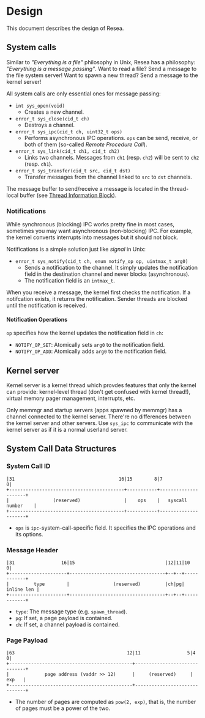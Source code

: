 Design
======

This document describes the design of Resea.

System calls
------------
Similar to *"Everything is a file"* philosophy in Unix, Resea has a philosophy:
*"Everything is a message passing"*. Want to read a file? Send a message to
the file system server! Want to spawn a new thread? Send a message to the kernel
server!

All system calls are only essential ones for message passing:

- `int sys_open(void)`
  - Creates a new channel.
- `error_t sys_close(cid_t ch)`
  - Destroys a channel.
- `error_t sys_ipc(cid_t ch, uint32_t ops)`
  - Performs asynchronous IPC operations. `ops` can be send, receive, or both
    of them (so-called *Remote Procedure Call*).
- `error_t sys_link(cid_t ch1, cid_t ch2)`
  - Links two channels. Messages from `ch1` (resp. `ch2`) will be sent to `ch2`
    (resp. `ch1`).
- `error_t sys_transfer(cid_t src, cid_t dst)`
  - Transfer messages from the channel linked to `src` to `dst` channels.

The message buffer to send/receive a message is located in the thread-local
buffer (see [Thread Information Block](#thread-information-block)).

### Notifications
While synchronous (blocking) IPC works pretty fine in most cases, sometimes you
may want asynchronous (non-blocking) IPC. For example, the kernel converts
interrupts into messages but it should not block.

Notifications is a simple solution just like *signal* in Unix:

- `error_t sys_notify(cid_t ch, enum notify_op op, uintmax_t arg0)`
  - Sends a notification to the channel. It simply updates the notification
    field in the destination channel and never blocks (asynchronous).
  - The notification field is an `intmax_t`.

When you receive a message, the kernel first checks the notification. If a
notifcation exists, it returns the notification. Sender threads are blocked
until the notification is received.

#### Notification Operations
`op` specifies how the kernel updates the notification field in `ch`:
- `NOTIFY_OP_SET`: Atomically sets `arg0` to the notification field.
- `NOTIFY_OP_ADD`: Atomically adds `arg0` to the notification field.

Kernel server
-------------
Kernel server is a kernel thread which provdes features that only the kernel can
provide: kernel-level thread (don't get confused with kernel thread!), virtual
memory pager management, interrupts, etc.

Only memmgr and startup servers (apps spawned by memmgr) has a channel
connected to the kernel server. There're no differences between the kernel
server and other servers. Use `sys_ipc` to communicate with the kernel
server as if it is a normal userland server.

System Call Data Structures
----------------------------

### System Call ID
```
|31                                      16|15        8|7                   0|
+------------------------------------------+-----------+---------------------+
|                (reserved)                |    ops    |   syscall number    |
+------------------------------------------+-----------+---------------------+
```

- `ops` is `ipc`-system-call-specific field. It specifies the IPC operations
  and its options.

### Message Header
```
|31                 16|15                                 |12|11|10         0|
+---------------------+-----------------------------------+--+--+------------+
|         type        |                (reserved)         |ch|pg| inline len |
+---------------------+-----------------------------------+--+--+------------+
```

- `type`: The message type (e.g. `spawn_thread`).
- `pg`: If set, a page payload is contained.
- `ch`: If set, a channel payload is contained.

### Page Payload
```
|63                                         12|11                 5|4       0|
+---------------------------------------------+------------------------------+
|             page address (vaddr >> 12)      |     (reserved)     |   exp   |
+---------------------------------------------+------------------------------+
```

- The number of pages are computed as `pow(2, exp)`, that is, the number of
  pages must be a power of the two.
